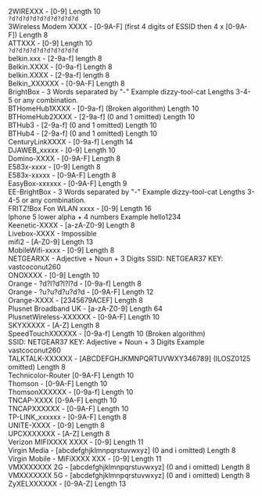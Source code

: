 2WIREXXX - [0-9] Length 10  
`?d?d?d?d?d?d?d?d?d?d`  
3Wireless Modem XXXX - [0-9A-F] (first 4 digits of ESSID then 4 x [0-9A-F]) Length 8  
ATTXXX - [0-9] Length 10  
`?d?d?d?d?d?d?d?d?d?d`  
belkin.xxx - [2-9a-f] length 8  
Belkin.XXXX - [0-9a-f] Length 8  
belkin.XXXX - [2-9a-f] length 8  
Belkin_XXXXXX - [0-9A-F] Length 8  
BrightBox - 3 Words separated by "-" Example dizzy-tool-cat Lengths 3-4-5 or any combination.  
BTHomeHub1XXXX - [0-9a-f] (Broken algorithm) Length 10  
BTHomeHub2XXXX - [2-9a-f] (0 and 1 omitted) Length 10  
BTHub3 - [2-9a-f] (0 and 1 omitted) Length 10  
BTHub4 - [2-9a-f] (0 and 1 omitted) Length 10  
CenturyLinkXXXX - [0-9a-f] Length 14  
DJAWEB_xxxxx - [0-9] Length 10  
Domino-XXXX - [0-9A-F] Length 8  
E583x-xxxx - [0-9] Length 8  
E583x-xxxxx - [0-9A-F] Length 8  
EasyBox-xxxxxx - [0-9A-F] Length 9  
EE-BrightBox - 3 Words separated by "-" Example dizzy-tool-cat Lengths 3-4-5 or any combination.  
FRITZ!Box Fon WLAN xxxx - [0-9] Length 16  
Iphone 5 lower alpha + 4 numbers Example hello1234  
Keenetic-XXXX - [a-zA-Z0-9] Length 8  
Livebox-XXXX - Impossible  
mifi2 - [A-Z0-9] Length 13  
MobileWifi-xxxx - [0-9] Length 8  
NETGEARXX - Adjective + Noun + 3 Digits SSID: NETGEAR37 KEY: vastcoconut260  
ONOXXXX - [0-9] Length 10  
Orange - ?d?l?d?l?l?d - [0-9a-f] Length 8  
Orange - ?u?u?d?u?d?d - [0-9A-F] Length 12  
Orange-XXXX - [2345679ACEF] Length 8  
Plusnet Broadband UK - [a-zA-Z0-9] Length 64  
PlusnetWireless-XXXXXX - [0-9A-F] Length 10  
SKYXXXXX - [A-Z] Length 8  
SpeedTouchXXXXXX - [0-9a-f] Length 10 (Broken algorithm)  
SSID: NETGEAR37 KEY: Adjective + Noun + 3 Digits Example vastcoconut260  
TALKTALK-XXXXXX - [ABCDEFGHJKMNPQRTUVWXY346789] (ILOSZ0125 omitted) Length 8  
Technicolor-Router [0-9A-F] Length 10  
Thomson - [0-9A-F] Length 10  
ThomsonXXXXXX - [0-9a-f] Length 10  
TNCAP-XXXX [0-9A-F] Length 10  
TNCAPXXXXXX - [0-9A-F] Length 10  
TP-LINK_xxxxxx - [0-9A-F] Length 8  
UNITE-XXXX - [0-9] Length 8  
UPCXXXXXXX - [A-Z] Length 8  
Verizon MIFIXXXX XXXX - [0-9] Length 11  
Virgin Media - [abcdefghjklmnpqrstuvwxyz] (0 and i omitted) Length 8  
Virgin Mobile - MiFiXXXX XXX - [0-9] Length 11  
VMXXXXXXX 2G - [abcdefghjklmnpqrstuvwxyz] (0 and i omitted) Length 8  
VMXXXXXXX 5G - [abcdefghjklmnpqrstuvwxyz] (0 and i omitted) Length 8  
ZyXELXXXXXX - [0-9A-Z] Length 13    
